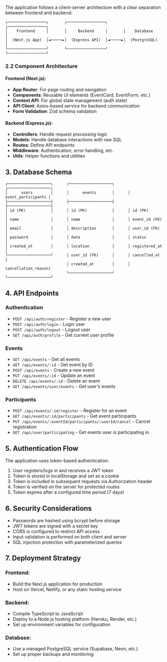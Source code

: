 The application follows a client-server architecture with a clear separation between frontend and backend:

```
┌─────────────────┐       ┌─────────────────┐       ┌─────────────────┐
│    Frontend     │       │     Backend     │       │    Database     │
│  (Next.js App)  │◄─────►│  (Express API)  │◄─────►│  (PostgreSQL)   │
└─────────────────┘       └─────────────────┘       └─────────────────┘
```

### 2.2 Component Architecture

#### Frontend (Next.js):

- **App Router**: For page routing and navigation
- **Components**: Reusable UI elements (EventCard, EventForm, etc.)
- **Context API**: For global state management (auth state)
- **API Client**: Axios-based service for backend communication
- **Form Validation**: Zod schema validation

#### Backend (Express.js):

- **Controllers**: Handle request processing logic
- **Models**: Handle database interactions with raw SQL
- **Routes**: Define API endpoints
- **Middleware**: Authentication, error handling, etc.
- **Utils**: Helper functions and utilities

## 3. Database Schema

```
┌───────────────────┐      ┌───────────────────┐      ┌───────────────────┐
│      users        │      │      events       │      │ event_participants │
├───────────────────┤      ├───────────────────┤      ├───────────────────┤
│ id (PK)           │      │ id (PK)           │      │ id (PK)           │
│ name              │      │ name              │      │ event_id (FK)      │
│ email             │      │ description       │      │ user_id (FK)       │
│ password          │      │ date              │      │ status             │
│ created_at        │      │ location          │      │ registered_at      │
└───────────────────┘      │ user_id (FK)      │      │ cancelled_at       │
                           │ created_at        │      │ cancellation_reason│
                           └───────────────────┘      └───────────────────┘
```

## 4. API Endpoints

### Authentication

- `POST /api/auth/register` - Register a new user
- `POST /api/auth/login` - Login user
- `POST /api/auth/logout` - Logout user
- `GET /api/auth/profile` - Get current user profile

### Events

- `GET /api/events` - Get all events
- `GET /api/events/:id` - Get event by ID
- `POST /api/events` - Create a new event
- `PUT /api/events/:id` - Update an event
- `DELETE /api/events/:id` - Delete an event
- `GET /api/events/user/events` - Get user's events

### Participants

- `POST /api/events/:id/register` - Register for an event
- `GET /api/events/:id/participants` - Get event participants
- `PUT /api/events/:eventId/participants/:userId/cancel` - Cancel registration
- `GET /api/user/participating` - Get events user is participating in

## 5. Authentication Flow

The application uses token-based authentication:

1. User registers/logs in and receives a JWT token
2. Token is stored in localStorage and set as a cookie
3. Token is included in subsequent requests via Authorization header
4. Token is verified on the server for protected routes
5. Token expires after a configured time period (7 days)

## 6. Security Considerations

- Passwords are hashed using bcrypt before storage
- JWT tokens are signed with a secret key
- CORS is configured to restrict API access
- Input validation is performed on both client and server
- SQL injection protection with parameterized queries

## 7. Deployment Strategy

### Frontend:

- Build the Next.js application for production
- Host on Vercel, Netlify, or any static hosting service

### Backend:

- Compile TypeScript to JavaScript
- Deploy to a Node.js hosting platform (Heroku, Render, etc.)
- Set up environment variables for configuration

### Database:

- Use a managed PostgreSQL service (Supabase, Neon, etc.)
- Set up proper backups and monitoring
